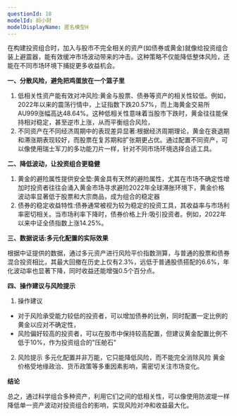 ```yaml
---
questionId: 18
modelId: 蚂小财
modelDisplayName: 匿名模型H
---
```


在构建投资组合时，加入与股市不完全相关的资产(如债券或黄金)就像给投资组合装上避震器，能有效缓冲市场波动带来的冲击。这种策略不仅能降低整体风险，还能在不同市场环境下捕捉更多收益机会。

**一、分散风险，避免把鸡蛋放在一个篮子里**

1. 低相关性资产能有效对冲风险:黄金与股票、债券等资产的相关性较低。例如，2022年以来的震荡行情中，上证指数下跌20.57%，而上海黄金交易所AU999涨幅高达48.64%。这种低相关性意味着当股市下跌时，黄金往往能保持相对稳定，甚至逆市上涨，从而平衡组合风险，
2. 不同资产在不同经济周期中的表现差异显著:根据经济周期理论，黄金在衰退期和滞涨期表现较好，而股票在复苏期和扩张期更占优。通过配置不同资产，可以像使用瑞士军刀的多功能刀片一样，针对不同市场环境选择合适工具。

**二、降低波动，让投资组合更稳健**
1. 黄金的避险属性提供安全垫:黄金具有天然的避险属性，尤其在市场不确定性增加时投资者往往会涌入黄金市场寻求避险2022年全球滞胀环境下，黄金价格波动率显著低于股票和大宗商品，成为组合的稳定器
2. 债券的稳定收益特性:债券通常被视为较为稳定的投资工具，其收益率与市场利率密切相关。当市场利率下降时，债券价格上升:吸引投资者。例如，2022年以来中证全债指数上涨14.25%。

**三、数据说话:多元化配置的实际效果**

根据中证提供的数据，通过多元资产进行风险平价指数测算，与普通的股票和债券混合投资相比，其最大回撤在历史上仅有2.3%，远低于普通股债搭配的6.6%，年化波动率也显著下降，同时收益还能增强0.5个百分点。

**四、操作建议与风险提示**

1. 操作建议
  * 对于风险承受能力较低的投资者，可以增加债券的比例，同时配置一定比例的黄金以应对不确定性，
  * 风险偏好较高的投资者，可以在股市中保持较高配置，但建议黄金配置比例不低于10%，作为投资组合的"压舱石"

2. 风险提示
多元化配置并非万能，它只能降低风险，而不能完全消除风险
黄金价格受地缘政治、货币政策等多重因素影响，需密切关注市场变化。

**结论**

总之，通过科学组合多种资产，利用它们之间的低相关性，可以像使用防波堤一样降低单一资产波动对投资组合的影响，实现风险对冲和收益最大化。